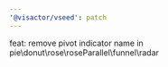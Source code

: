 ```yaml
---
'@visactor/vseed': patch
---
```


feat: remove pivot indicator name in pie\donut\rose\roseParallel\funnel\radar
